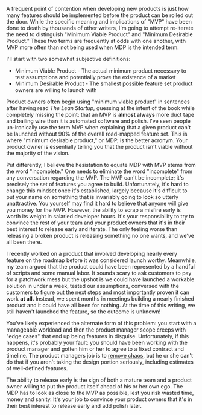<!-- 
.. title: MVP vs MDP
.. slug: mvp-vs-mdp
.. date: 2014-11-15 11:43:49 UTC
.. tags: MVP, MDP, products
.. link: 
.. description: 
.. type: text
-->

A frequent point of contention when developing new products is just how many features should be implemented before the product can be rolled out the door. While the specific meaning and implications of "MVP" have been done to death by thousands of other writers, I'm going to attempt re-iterate the need to distinguish "Minimum Viable Product" and "Minimum Desirable Product." These two terms are frequently at odds with one another, with MVP more often than not being used when MDP is the intended term.

I'll start with two somewhat subjective definitions:

* Minimum Viable Product - The actual minimum product necessary to test assumptions and potentially prove the existence of a market
* Minimum Desirable Product - The smallest possible feature set product owners are willing to launch with

<!-- TEASER_END -->

Product owners often begin using "minimum viable product" in sentences after having read *The Lean Startup,* guessing at the intent of the book while completely missing the point: that an MVP is **almost always** more duct tape and bailing wire than it is automated software and polish. I've seen people un-ironically use the term MVP when explaining that a given product can't be launched without 90% of the overall road-mapped feature set. This is where "minimum desirable product," or MDP, is the better acronym. Your product owner is essentially telling you that the product isn't viable without the majority of the vision.

Put differently, I believe the hesistation to equate MDP with MVP stems from the word "incomplete." One needs to eliminate the word "incomplete" from any conversation regarding the MVP. The MVP can't be incomplete; it's precisely the set of features you agree to build. Unfortunately, it's hard to change this mindset once it's established, largely because it's difficult to put your name on something that is invariably going to look so utterly unattractive. You yourself may find it hard to believe that anyone will give you money for the MVP. However, the ability to scrap a misfire early is worth its weight in salaried developer hours. It's your responsibility to try to convince the rest of your team and your product owners that it's in their best interest to release early and iterate. The only feeling worse than releasing a broken product is releasing something no one wants, and we've all been there.

I recently worked on a product that involved developing nearly every feature on the roadmap before it was considered launch worthy. Meanwhile, my team argued that the product could have been represented by a handful of scripts and some manual labor. It sounds scary to ask customers to pay for a patchwork mess but the upshot is we could have launched a workable solution in under a week, tested our assumptions, conversed with the customers to figure out the next steps and most importantly proven it can work **at all.** Instead, we spent months in meetings building a nearly finished product and it could have all been for nothing. At the time of this writing, we still haven't launched the feature, so the outcome is unknown!

You've likely experienced the alternate form of this problem: you start with a manageable workload and then the product manager scope creeps with "edge cases" that end up being features in disguise. Unfortunately, if this happens, it's probably your fault: you should have been working with the product manager and gotten him or her to agree to a fixed contract and timeline. The product managers job is to [remove chaos](http://randsinrepose.com/archives/entropy-crushers/), but he or she can't do that if you aren't taking the design portion seriously, including estimates of well-defined features.

The ability to release early is the sign of both a mature team and a product owner willing to put the product itself ahead of his or her own ego. The MDP has to look as close to the MVP as possible, lest you risk wasted time, money and sanity. It's your job to convince your product owners that it's in their best interest to release early and add polish later.
